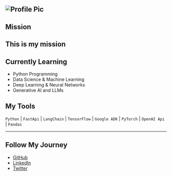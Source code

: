 ![Profile Pic](https://i.ibb.co/SDR0kxVK/Black-and-Gold-Elegant-Portrait-Linked-In-Profile-Picture.png)
---
## Mission
This is my mission
---

## Currently Learning
- Python Programming
- Data Science & Machine Learning
- Deep Learning & Neural Networks
- Generative AI and LLMs  
## My Tools
`Python` | `FastApi` | `LangChain` | `TensorFlow` | `Google ADK` | `PyTorch` | `OpenAI Api` | `Pandas`

---
## Follow My Journey
- [GitHub](https://github.com/your-github-profile)
- [LinkedIn](htts://linked.com/jj)
- [Twitter](https://X.com/your-X-profile)





